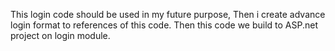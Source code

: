 This login code should be used in my future purpose, Then i create advance login format to references of this code.
Then this code we build to ASP.net project on login module.
